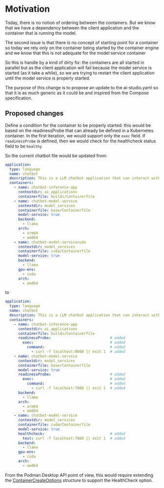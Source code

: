 # Motivation

Today, there is no notion of ordering between the containers. But we know that we have a dependency between
the client application and the container that is running the model.

The second issue is that there is no concept of starting point for a container so today we rely only on the
container being started by the container engine and we know that this is not adequate for the model service container

So this is handle by a kind of dirty fix: the containers are all started in parallel but as the client application
will fail because the model service is started (as it take a while), so we are trying to restart the client application
until the model service is properly started.

The purpose of this change is to propose an update to the ai-studio.yaml so that it is as much generic as it
could be and inspired from the Compose specification.

## Proposed changes

Define a condition for the container to be properly started: this would be based on the readinessProbe that can already
be defined in a Kubernetes container. In the first iteration, we would support only the ```exec``` field. If
```readinessProbe``` is defined, then we would check for the healthcheck status field to be ```healthy```

So the current chatbot file would be updated from:

```yaml
application:
  type: language
  name: chatbot
  description: This is a LLM chatbot application that can interact with a llamacpp model-service
  containers:
    - name: chatbot-inference-app
      contextdir: ai_applications
      containerfile: builds/Containerfile
    - name: chatbot-model-service
      contextdir: model_services
      containerfile: base/Containerfile
      model-service: true
      backend: 
        - llama
      arch:
        - arm64
        - amd64
    - name: chatbot-model-servicecuda
      contextdir: model_services
      containerfile: cuda/Containerfile
      model-service: true 
      backend: 
        - llama
      gpu-env:
        - cuda
      arch: 
        - amd64
```

to

```yaml
application:
  type: language
  name: chatbot
  description: This is a LLM chatbot application that can interact with a llamacpp model-service
  containers:
    - name: chatbot-inference-app
      contextdir: ai_applications
      containerfile: builds/Containerfile
      readinessProbe:                           # added
        exec:                                   # added
          command:                              # added
            - curl -f localhost:8080 || exit 1  # added
    - name: chatbot-model-service
      contextdir: model_services
      containerfile: base/Containerfile
      model-service: true
      readinessProbe:                           # added
        exec:                                   # added
          command:                              # added
            - curl -f localhost:7860 || exit 1  # added
      backend: 
        - llama
      arch:
        - arm64
        - amd64
    - name: chatbot-model-service
      contextdir: model_services
      containerfile: cuda/Containerfile
      model-service: true
      healthcheck:                              # added
        test: curl -f localhost:7860 || exit 1  # added
      backend: 
        - llama
      gpu-env:
        - cuda
      arch: 
        - amd64
```

From the Podman Desktop API point of view, this would require extending the
[ContainerCreateOptions](https://podman-desktop.io/api/interfaces/ContainerCreateOptions) structure to support the
HealthCheck option.
